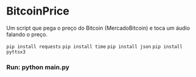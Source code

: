# BitcoinPrice
Um script que pega o preço do Bitcoin (MercadoBitcoin) e toca um áudio falando o preço.

`pip install requests`
`pip install time`
`pip install json`
`pip install pyttsx3`

### Run: python main.py
